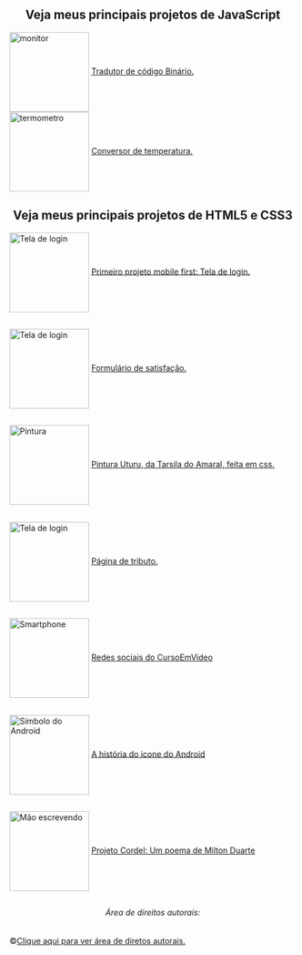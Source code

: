 <h2 align="center">Veja meus principais projetos de JavaScript</h2> 

<div style="display: inline_block">
 <img align="center" alt="monitor" height="140em" src="https://cdn-icons-png.flaticon.com/512/901/901020.png">
  <a href="https://github.com/Martha-Alves/Algoritmos-Intermediarios/blob/main/17-tradutor-de-binario/binario.js" target="_blank" rel="external">Tradutor de código Binário.</a>
</div>

<div style="display: inline_block">
 <img align="center" alt="termometro" height="140em" src="https://cdn-icons-png.flaticon.com/512/2387/2387835.png">
  <a href="https://github.com/Martha-Alves/Conversor-De-Temperatura/blob/main/Conversor-de-temperatura.js" target="_blank" rel="external">Conversor de temperatura.</a>
</div>

<h2 align="center">Veja meus principais projetos de HTML5 e CSS3</h2>


<div style="display: inline_block">
 <img align="center" alt="Tela de login" height="140em" src="https://cdn-icons-png.flaticon.com/512/7438/7438429.png">
  <a href="https://martha-alves.github.io/html-css/Desafios-CursoEmVideo/4-Login/" target="_blank" rel="external">Primeiro projeto mobile first: Tela de login.</a>
</div>

  ##

<div style="display: inline_block">
 <img align="center" alt="Tela de login" height="140em" src="https://cdn-icons-png.flaticon.com/512/3200/3200751.png">
  <a href="https://martha-alves.github.io/html-css/Desafios-freeCodeCamp/1-formulario-de-satisfacao/" target="_blank" rel="external">Formulário de satisfação.</a>
</div>  

##  
  
 <div style="display: inline_block">
 <img align="center" alt="Pintura" height="140em" src="https://cdn-icons-png.flaticon.com/512/1651/1651671.png">
  <a href="https://martha-alves.github.io/html-css/Desafios-freeCodeCamp/3-pintura-uturu-com-css/" target="_blank" rel="external">Pintura  Uturu, da Tarsila do Amaral, feita em css.</a>
</div>  

##  
  
 <div style="display: inline_block">
 <img align="center" alt="Tela de login" height="140em" src="https://cdn-icons-png.flaticon.com/512/4098/4098636.png">
  <a href="https://martha-alves.github.io/html-css/Desafios-freeCodeCamp/2-pagina-de-tributo/" target="_blank" rel="external">Página de tributo.</a>
</div>  

##   


  
<div style="display: inline_block">
 <img align="center" alt="Smartphone" height="140em" src="https://cdn-icons-png.flaticon.com/512/4151/4151857.png">
 <a style="display: inline_block padding:100px;" href="https://martha-alves.github.io/html-css/Desafios-CursoEmVideo/3-Redes-sociais/" target="_blank" rel="external">Redes sociais do CursoEmVideo</a>
</div>

 ##
 
<div style="display: inline_block">
 <img align="center" alt="Símbolo do Android" height="140em" src="https://cdn-icons-png.flaticon.com/512/536/536437.png">
 <a href="https://martha-alves.github.io/html-css/Desafios-CursoEmVideo/1-Android/" target="_blank" rel="external">A história do icone do Android</a>
</div>

 ##
 
<div style="display: inline_block">
 <img align="center" alt="Mão escrevendo" height="140em" src="https://cdn-icons-png.flaticon.com/512/3271/3271154.png">
  <a href="https://martha-alves.github.io/html-css/Desafios-CursoEmVideo/2-Cordel/" target="_blank" rel="external">Projeto Cordel: Um poema de Milton Duarte</a>
</div> 
 
 ##
 


 <h6 align="center">Área de direitos autorais:</h6>
 
 ©️<a href="https://github.com/Martha-Alves/html-css/blob/main/direito-autoral.md" target="_blank" rel="external">Clique aqui para ver área de diretos autorais.</a>
